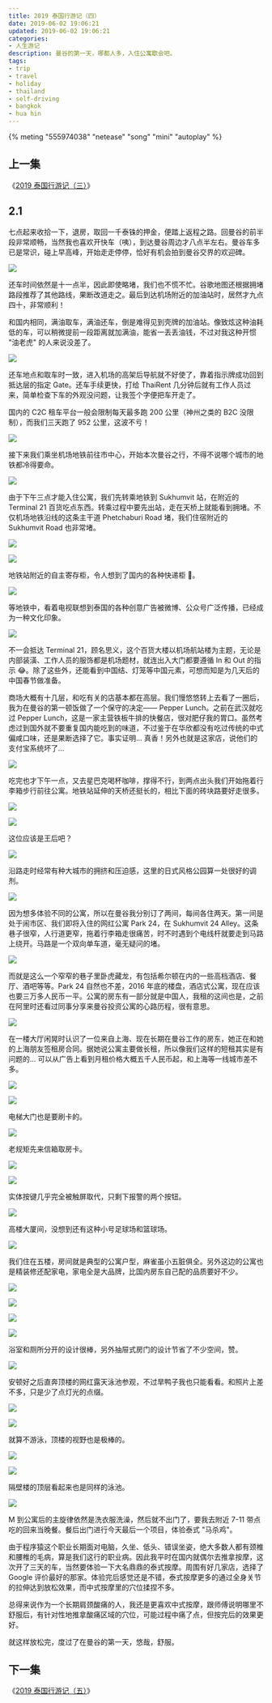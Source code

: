 ```yaml
---
title: 2019 泰国行游记（四）
date: 2019-06-02 19:06:21
updated: 2019-06-02 19:06:21
categories:
- 人生游记
description: 曼谷的第一天，哪都人多，入住公寓歇会吧。
tags:
- trip
- travel
- holiday
- thailand
- self-driving
- bangkok
- hua hin
---
```


{% meting "555974038" "netease" "song" "mini" "autoplay" %}



## 上一集

《[2019 泰国行游记（三）](https://blog.joouis.com/2019/2019-thai-trip-3/)》



## 2.1

七点起来收拾一下，退房，取回一千泰铢的押金，便踏上返程之路。回曼谷的前半段非常顺畅，当然我也喜欢开快车（咦），到达曼谷周边才八点半左右。曼谷车多已是常识，碰上早高峰，开始走走停停，恰好有机会拍到曼谷交界的欢迎碑。

![](https://vk4lja.bn.files.1drv.com/y4mRCv-f4MGz2HGR-J4cZSofsxoqe0FS-3Sk3ktpn2r-bUKLDnR64mI3ptkOyI9ESiITafc7vr31XnIx4g8TDzRSlZ2Ux-oa8M0QzNzUF3LNM94fdrcVGZmb7sesnCxpnSu03mi6sRpyyeyLK1dHSLS85JxIhaxNGXjR6BTeloHnTubNU2qal36McJXLJIzZU9k9MMxbXUKqRpA6Y4PK8yqVA?width=2016&height=1512&cropmode=none)

还车时间依然是十一点半，因此即使略堵，我们也不慌不忙。谷歌地图还根据拥堵路段推荐了其他路线，果断改道走之。最后到达机场附近的加油站时，居然才九点四十，非常顺利！

和国内相同，满油取车，满油还车，倒是难得见到壳牌的加油站。像致炫这种油耗低的车，可以稍微提前一段距离就加满油，能省一丢丢油钱，不过对我这种开惯 "油老虎" 的人来说没差了。

![](https://vk4jja.bn.files.1drv.com/y4mLB8navfFXN9s2HFS7FR0GktBpajBftx7bxeTD-g5jRG65s4-2rGFZc9KiFU3QsxYETKVK1J7fbLd5WIHDgaTlfI-PxpAOoqzrbTQxzohSYQb6UBJa4i3a1f1gPOkITc4AEOETQbNwBgDXk28_7Wrr6vKAHLKU78TsNJA0Jz9SKwl_fRB581LOi36AINoFDOXMvD8hoAf-rIc5V-QlV035g?width=2016&height=1512&cropmode=none)

还车地点和取车时一致，进入机场的高架后导航就不好使了，靠着指示牌成功回到抵达层的指定 Gate。还车手续更快，打给 ThaiRent 几分钟后就有工作人员过来，简单检查下车的外观没问题，让我签个字便把车开走了。

国内的 C2C 租车平台一般会限制每天最多跑 200 公里（神州之类的 B2C 没限制），而我们三天跑了 952 公里，这波不亏！

![](https://vk4kja.bn.files.1drv.com/y4mjmoZWuOTsKa_l-g_L0u8xFZzh-O_BWMOKbRPWCzJkkfuBpEejWx392TWyufjLBB_4R8MaDkYfkUNeOGm3H1oJGLS-eFMuv2mSuMbJo1z4N98jnSVduhTnZ-FZjqkxN5yRu5yRzOA-dgzheSVSFKhjhCZUcrsy-VT2YNZe1h3Sg6LkuoL1gLDUhaI6_mpdVOgUSfeUPF3o09_HgJ6gO8mew?width=2016&height=1512&cropmode=none)

接下来我们乘坐机场地铁前往市中心，开始本次曼谷之行，不得不说哪个城市的地铁都冷得要命。

![](https://vk4ija.bn.files.1drv.com/y4m8iaSPYKRL3VyJ8oGbM4a1nmlVHiDELGQeGYqEog6XRK7N7qMx-MOzw5uz6TycPIXypd0M3K0ZP5hjp4fMeXMQfuvoQExzVUmUYDIgQLaK0qiEgBVQlJsxgjnJkz0Z9qqtUbrC4OeBmrt8zN0U3EEkV22T4c26JbQNUSIdNCY4L-KCPKly7hRC1kBkFSBvojCU3UiTuck6eUo9MRlbSTGoA?width=1512&height=2016&cropmode=none)

由于下午三点才能入住公寓，我们先转乘地铁到 Sukhumvit 站，在附近的 Terminal 21 百货吃点东西。转乘过程中要先出站，走在天桥上就能看到拥堵。不仅机场地铁沿线的这条主干道 Phetchaburi Road 堵，我们住宿附近的 Sukhumvit Road 也非常堵。

![](https://vk4hja.bn.files.1drv.com/y4m8vs3kNMXp822GgvBNxB5FbI0D1B-Aqz_Tgo4ZlWcE6eJz2oFTpK1Gd7aQwaNPnMJv5LA2eAd-QUSAm5GDN5MHXy8hr4WckYgCET_V_fc-43F7AYqJQy_37lCFFPDBfh_xBm0vNrp4lTYo9x5zNg38BQEkfQ91Ff15DuF101QlnDbT-1BSqlAsIoMAihsqSpIODxKFew5av-1coJQTliSug?width=1512&height=2016&cropmode=none)

![](https://va4qja.bn.files.1drv.com/y4mB8a7c6nRJQeASH7Y1PxnoWuNrkdSUIwaSmJFyb7cW8g_oQ45FQyNAUs_3KmGvzNkup-CTplw1Uxa4M-lQRP4MeQmm1aWl8YM73oWoNMzGYV7OwZCRperP8vGF9iP0HHioGHlcFLhN3HJCv_xlTWQIoHKBfNuPjvt8wtcyd4Uxas7w98Vb6CEZ8J0XqoFbvX1P1vCJwRXAhcPn-AfM47pOg?width=1512&height=2016&cropmode=none)

地铁站附近的自主寄存柜，令人想到了国内的各种快递柜 🤣。

![](https://va4pja.bn.files.1drv.com/y4mm0EKOuja-rb6gG8nSdbXxUhyUYkK_nkMBS5pfkZytMZkXAAOelwF4BHrPzOYb5LNcakYbMmY6RZDlbkPJ-cNOizy4yNWe98l4afHaVgQIfFBujXlShJTEU1ykRuOvU3G8yZyMG-J_WvLsqhxkZPYc29c60tx0aAAedzQQrkAe9nrFfkH9Gjd9f9n-Tus9Tlm-kqtTVz6Yi57pVMafTt4BA?width=2016&height=1512&cropmode=none)

等地铁中，看着电视联想到泰国的各种创意广告被微博、公众号广泛传播，已经成为一种文化印象。

![](https://va4oja.bn.files.1drv.com/y4mVONbKXiC3yAdhmRr1nph5pIG2ES_VuMpr1zr0Cwrbih_jyQo0IJ8lNhN8MUGyX3rig3173RaTXHOqPrXzbYJ_EMMZBjkONk2H5QhWFz4buO_IIfc-wmVA6Q6k7aO52W_dqOoqjGhmVbGyvZ3koqTFp0ObOWHWW_HXMIoSWJ47kDgajJBTNit0oPIAzCXOGi_r7-_9FVRNULmuq8wTggOsQ?width=2016&height=1512&cropmode=none)

不一会抵达 Terminal 21，顾名思义，这个百货大楼以机场航站楼为主题，无论是内部装潢、工作人员的服饰都是机场题材，就连出入大门都要遵循 In 和 Out 的指示 😂。除了这些外，还能看到中国结、灯笼等中国元素，可想而知是为几天后的中国春节做准备。

商场大概有十几层，和吃有关的店基本都在高层。我们慢悠悠转上去看了一圈后，我为在曼谷的第一顿饭做了一个保守的决定—— Pepper Lunch。之前在武汉就吃过 Pepper Lunch，这是一家主营铁板牛排的快餐店，很对肥仔我的胃口。虽然考虑过到国外就不要重复国内能吃到的味道，不过鉴于在华欣都没有吃过传统的中式偏咸口味，还是果断选择了它。事实证明… 真香！另外也就是这家店，说他们的支付宝系统坏了…

![](https://va4nja.bn.files.1drv.com/y4mu2tOu-hjxbiVADbQs6dJNrxOoDdBxxIuyh1GZY6OBVtafqoK9isJAsXd10b-j2nraOslu8kDSWqfmgKAer9wV5uTlD0l-BsDqaL3dTJY7kQT1_o_fF_JPjsiPtaAYraQFcyuNsbI-mmRj9Mqt6lsqEgYsfP7wOzXRH7TvgYHkD_nMm2GtDMakTRMew5FZpxeSsT8nSE6mSFN2EEedgq6gQ?width=2016&height=1512&cropmode=none)

吃完也才下午一点，又去星巴克喝杯咖啡，撑得不行，到两点出头我们开始拖着行李箱步行前往公寓。地铁站延伸的天桥还挺长的，相比下面的砖块路要好走很多。

![](https://va4mja.bn.files.1drv.com/y4mcSeyX31xtW8HG_79SweEICuN-xoFenw9UYiqKBpAVwNpghXrIo_Wjpt550Y9k2loNiqwrkKRwMFMYxftIrdG9INYIjW5nA_5Mwr6fwvA-4MBbjZzen_kBYVyCJNQv_u3AHFfGl_RTa5pH4WBVBwLgHtYFWG7nbtE5MvG1h9rIKe6W_66_YnKEhlVwMYycJ4NIDP7h9aXpa7mRrXad8tKcw?width=2016&height=1512&cropmode=none)

![](https://va4kja.bn.files.1drv.com/y4mFTdj0p1yPUYr8xgk7LOX4eikJ4XNy502JWwie38hqBu2Ru0m-vy-BvTkfPFdYh7W5cghGCwGweItCf3zK460cYyjoof_kIxVrXF4qlj9V8PSGyCIft1qk2RiSPV0ZCeTBgk17C5OrK1FXUSMJXbAb4f_Piy609WRF35995pB3g55B9vWuB6zt6GeZ8MmJuFnNSR77IYecBaNSrLhtAjsEQ?width=1512&height=2016&cropmode=none)

这位应该是王后吧？

![](https://va4lja.bn.files.1drv.com/y4mkbBqG7CWyOncbzGdqw0_CCBtQc2qYvrM1KZDKcuGKJAQy7RSvNZYwB8fntZ1dhnEBfYYPyG4RjzQuRxq3LvirvaDlcHaRm6gOabv8SMoHNxE9gjCJyeL8Ql2p9Go3U1--F_JVd54zzSJ8g6HA9AgCcFavDvKJWbmLRwCdERelOSMD-CBcMgve7jMiGmt3OnRTqgOHHBhOyoK6UbMu6KfDw?width=2016&height=1512&cropmode=none)

沿路走时经常有种大城市的拥挤和压迫感，这里的日式风格公园算一处很好的调剂。

![](https://va4jja.bn.files.1drv.com/y4mSiIVQt3UsngZll1N82R7Bh20krYoBf-cvOAOMOmSfTmCzCEYtD2Si2lhPjAFUXnqbTdxypZVemoftyxwt29MNzBhye0zFZ6a7cWtFZlJBM8upnU8_vhWbKVDTEZpKMgr6kJ-d28hpNYjV1uOKw4ysZRNkIr3ZldKrVQWapfNBOZe9-olHTmn2rRNBfyK08q9EUKoY5f1atETjDjiLCjKaQ?width=2016&height=1512&cropmode=none)

因为想多体验不同的公寓，所以在曼谷我分别订了两间，每间各住两天。第一间是处于闹市区、我们即将入住的网红公寓 Park 24，在 Sukhumvit 24 Alley。这条巷子很窄，人行道更窄，拖着行李箱走很痛苦，时不时遇到个电线杆就要走到马路上绕开。马路是一个双向单车道，毫无疑问的堵。

![](https://v64jja.bn.files.1drv.com/y4mvOek3QN1ovPCVO9HB1ItFGU-0eDoLhCrPKk1iQhbITmwL-ENl6LMfeKKVR2iXZBBbFN658Xs7Ap_X8FCGLBYyzVnp7iUmOp_TjDC81BRNdXwZxRI3oPNO7iNg0p3_jpM4OE87lZKG5fU6qExpg2Tw8nDnQZjTSynRiD7AJ4h9Whle46r2PrD2Cak3E68YBvBjR96tSdrauXUiG-zDUWHDw?width=1512&height=2016&cropmode=none)

而就是这么一个窄窄的巷子里卧虎藏龙，有包括希尔顿在内的一些高档酒店、餐厅、酒吧等等。Park 24 自然也不差，2016 年底的楼盘，酒店式公寓，现在应该也要三万多人民币一平。公寓的房东有一部分就是中国人，我租的这间也是，之前在阿里时还看过同事分享来曼谷投资公寓的心路历程，很有意思。

![](https://va4ija.bn.files.1drv.com/y4mV3XUZw7DxMWsOYeUmaLSB-GG_kexSwtBo9xpVuqzVK12QOLzGVaWyPQhRT47u2YnWxp7hJKH9oOLajHzmnzxYJgD65uTE1A-87ftKU6EQAA7Sn2ifSRsRghtyQ3JXmK0m8ErgGG91IRG3PYQImkx-06vC2jR3J8-C7l69uDZATPchqu_FiIbELbL-UebD1sTMFi-aN1YxJ87EVWERx-6kQ?width=1512&height=2016&cropmode=none)

在一楼大厅闲晃时认识了一位来自上海、现在长期在曼谷工作的房东，她正在和她的上海朋友签租房合同。据她说公寓主要做长租，所以像我们这样的短租其实是有问题的… 可以从广告上看到月租价格大概五千人民币起，和上海等一线城市差不多。

![](https://va4hja.bn.files.1drv.com/y4mlv-TOH0hEskykaZR3thVVvdfbnks_T5jSKpEmIOfAt3dwQNnO1YzEPy0yPXhzCPNTk9Nb1oHpQVeYc6GkMA_RS0pfG-FxjAWOrySrBG6dWlgZpshlFhUhHYCwuXAN73Uc6xcSV_ABGVeZelFUJ8SlQys3c2wgvX6oqGYQGJWV3dzCeQc0_QEN8TBl_Zuu4IYD0awl5CqaKwB3-orzWn3Eg?width=2016&height=1512&cropmode=none)

![](https://vq4hja.bn.files.1drv.com/y4mZ2Bz8ge-cFzg0okw4nhUmScwy-aC_rHXcertvWX5cngeKDbQlbg-7p5Mzg-3rKzv_zfTpiiQlXlGXQSpWhaawkk6Qlfr3xnnKnTNO-OjcFwwoG233wdycKU1kGPtqPCK8Sxsy8GPYVyqEKVU4KP5tXzg70_9mMS9mEMsHFJy6m_BkdUbxEcSGDLN-8VfFlC_LPF3gVsU7Syz0ib-9iII7Q?width=1512&height=2016&cropmode=none)

电梯大门也是要刷卡的。

![](https://v64qja.bn.files.1drv.com/y4mT4G8LtqtZR2yICcUQVW0TubbHwYs06GbDvFxCgO8-nJ9D1kp-MUPVS9bVvQL0_ANfzwFYF5lMIfu0tcWtiOo4WrLwE4BJjTzEXS31PZc1Nxb-OLWNBGKVGHO_4_43JTK-7KKUNBKU-jQpRDpBf_DL59XJ_dz-NLW6n5L7D3uDjPQKu81bSorQZYlMn9HZg0KJkzVXWrew7GhlABjSexzlw?width=1512&height=2016&cropmode=none)

老规矩先来信箱取房卡。

![](https://vq4ija.bn.files.1drv.com/y4m_ykXFBLFCgRfRbOvVpmrYDkfJUgfzRuA-Zl0ymSpJTnyCz-PQQIOOwfhm1rMnfKpAaHW5_XVzzNDNZEmgOtBdHXY8DG5TeaO4o26BJq4-O8sU4gobvUuzBxU-uWvO9Ny9ipX6OTHFGMgdzt9I30FjBUcXBOBOmd5XRVdM9wTI6Zhx3CyQU8w9c_m6MwADPkKiZOQnZVXqO2ilU5kA8doXQ?width=1512&height=2016&cropmode=none)

![](https://vq4nja.bn.files.1drv.com/y4mAkVEb_LmUtIUVvSC42jy0akJmgrQVFZu2IwHGsGvQeDZfeAaU1WdhxQxdG5Rsm3-7nI-9mLZo1H8KdLFMKak5TzVhtBTE_HHfZEuMO0LWJ-xwKUiNfl-jnZTWzKYSzuX6mO_vpX-wxDjXMRn879_PFSisOiQN7sY6YfR_cRyUE-m582srks5S9wVg5WcQP0UUI642mbN2zhi5IPPFZGwKg?width=1512&height=2016&cropmode=none)

实体按键几乎完全被触屏取代，只剩下报警的两个按钮。

![](https://vq4jja.bn.files.1drv.com/y4m9HVjt_Lp4BkrPZhJOMZC7AHPvyvk4ByaG9deOrz7-APhA6_H_sX1jbH6MqCJkVbzKaONpnZTo3dnLZEUlP32exEfOozg-koUGuzo-lpxL_NLIXvblmL8zNOgWwImDIL69qSQIyTrLhnA8sp4MfQWNNV9vp-ULZuGwVN0okDWayFfAJOpFJRBFBDLS1_6RRUmjqfOFNqAuVB2z617qYY9Mg?width=1512&height=2016&cropmode=none)

高楼大厦间，没想到还有这种小号足球场和篮球场。

![](https://vq4kja.bn.files.1drv.com/y4myGmeRKiLAPSm6aYO_jCBO_h8htNQK2b-gnq8DjEU0m-ZxWLDzoUg7UeG8lm0FVVQH5sCF7NX7zv6iWC01-3mzNXUVJzPTncJi-e7F_W4penXqPbWSL49Xqs4zPUS8SHceZaVNvonXa9sOb9E_3pblYxxUz2_oVW0lpie-tg005Cryr4201dsPyX3eHly0UjEe4fe5ZuXghLB1O7m8ZnheA?width=2016&height=1512&cropmode=none)

我们住在五楼，房间就是典型的公寓户型，麻雀虽小五脏俱全。另外这边的公寓也是精装修还配家电，家电全是大品牌，比国内房东自己配的品质要好不少。

![](https://vq4lja.bn.files.1drv.com/y4mW4nWxUNx-11LAexhiDghnriMYEY1TqLRu8Lbm4RwimXwOhiz1OmIkDTFMAMHScsFof3Drt8K2-NK9m34KsNKQImtHp7GqBQc5eFjjr3KN1WrZMvXCsCVksFKMebBGsDcZGapN-LllqX4X-L64W76sGqL8dNbPhjQRcR4b0TCAmwtsIicavudzitSCYnbmb_tBwMeMIrhhZIBCGe9brOo4A?width=1512&height=2016&cropmode=none)

![](https://vq4qja.bn.files.1drv.com/y4mt1cRtv_ZCcmoaPTWsBWSWIcI6G7j62INWSrnMKioEdSoTk8zzYUYyNQAmqNyW_tKMiccMaHAtY2OelEahSQ5pxxFojFnHqgjIDThj8v12zlNUd3GNxoJsSZsTpd6-yMz6AP_j9jRi7vl0txchAuagfmxk1JH7KXIDyJAlMN0EO7qxcH3mTqFtMMpXWSs-oK8-lokF32WkwCHdoAnbKFYKg?width=2016&height=1512&cropmode=none)

![](https://vq4oja.bn.files.1drv.com/y4mrJJPsRed0HgFTRbKB2oK0SYA_9ePJcWqHzDQnSUGis0gs4qIekwPzgcnnkYL9zZWJV820RMr7J9s9v6nsrlt6Kf23ftlzPigEfIVmeIub1nyt2qvJSGpOq27eRHw42hgTCe473weJzr5fDDi4o-igpfdJWywxTGWF3PcrMg9r7bcrhV5PB93VV9NHHRjP2IYPGrfittp2vCfo0mOlEiZVg?width=1512&height=2016&cropmode=none)

![](https://vq4pja.bn.files.1drv.com/y4mEBhXzgM180rVX262EGRJGywYMAvjaFTFjGjHU3rt0LLAhouwU9kXC0eQkeiMHDJuHgv-6vp_W1qZmeDptew0zZ3WWYmQVQ55D7B_uhIVjBJoB63Si-xQb9kDT2w7TG3ORDiBRqt-OOH0WMsjLdjwB41HIEXCjEyB791wmdjymo284G5x5bWPmILoowmsOHVnJfIHa6_va88BJGmA7M9x7A?width=2016&height=1512&cropmode=none)

浴室和厕所分开的设计很棒，另外抽屉式房门的设计节省了不少空间，赞。

![](https://wk4qja.bn.files.1drv.com/y4ms1HBPSw1UsGW_scNsXsxwLe3Ac7yK22fKvPPZuGyFVOasoP9NTxfhTN0N9Gq_qqkERcMRWRUWEtlf7SDx3nUmpGefMPrq57wrEPWzJCjvQTYxNNGGx1Hgldf4Dh-4Z54pqilPnyHg9PguOmeOfEo_enS5lBC8J5k5PqHxEbDRohHgppb7LGDZ_zqcllhYCb1Zuz2GdQ4CVl93kbxSLQQMw?width=2016&height=1512&cropmode=none)

安顿好之后直奔顶楼的网红露天泳池参观，不过旱鸭子我也只能看看。和照片上差不多，只是少了点灯光的点缀。

![](https://v64nja.bn.files.1drv.com/y4mO-nSEvStl1HuvKwgQs0tApt2MpQM_kSe6ifo0fkzU39B5lUUWLzrjOHpYvLSsKNUiYE7gtoP5tGdu6wJKPP49FIsnTmdpZn4242G3pitA8E6tJRmu2mQval5TnSEDWYbl9iCVTjJA5-B6dSKECErGl1vMDG56wZ3QeidGKU_Pq87F4Aae4so1GTPixkPBLwLp-aX0ONTQocdbzvU8Im1_w?width=1512&height=2016&cropmode=none)

![](https://v64lja.bn.files.1drv.com/y4mGMS25txSK-t5OG01VC7zaBSd3BLYuuUR5sHr85DnL2P4zuYgfb34H-jdTgmzK3uaRMMj20HJGPvhwlv0DT87I66TdRgJ01eZqmkJffxZ0t67wu5oRr_l-omsOz8w-6Yw8ygCkjuLqcY3yYnqWr6_IviH7_rp8StygrJ6MUKLQFV1gD_LVd2tkfwlFDUoULUrmy725WhJF85FbX3iHClFxQ?width=1512&height=2016&cropmode=none)

就算不游泳，顶楼的视野也是极棒的。

![](https://v64pja.bn.files.1drv.com/y4mj4jmMRuK21afBiB1Jzf8ysUt8LlgjPBVopuNvjqiFX8DMyAF1zuimbDEWyv0s24m4VDlzLrWKuRqK3gg1AmlPi0POcvB3xfbWc0L6cDNgWpgzNAjTO8kreimlVRBX6M0v3hNUyZ_EkacAGSELozdwzoprHL_SGuTqcuRmfC3IlLmcrUJtupjUNX_V5boPRqbyKcT14WyFWA1Tz5Q5YeTBQ?width=2016&height=1512&cropmode=none)

![](https://v64oja.bn.files.1drv.com/y4m1-_ipWNb9Y9C2ulE-9yhbn0Ftbe2ko4lcfo_gt9TBHmEflaD6Edyoc-MM02s3_0NSwHYTTZk_GvKP25bB1jcSLTe0WwB3zsFhs9AW8GwovMbmB1gSulx-zO6g3B4W8vzORkSVILsdtOOh9jSJHjGQOcdYuEkw5sBc465t9zLUVQVm3Fl6E39mi8xbAwlvAWE_NB7VY1vEeZ-U6mCHzYbKw?width=2016&height=1512&cropmode=none)

隔壁楼的顶层看起来也是同样的泳池。

![](https://v64mja.bn.files.1drv.com/y4mrbT6uhGaHiGHfC67xWO7zM58zrv6SU5-jUKjC_xlB6loaLopY7__ZVrdewVh9a-PTb-j7RoTDQki1wfCKhB58av5yEG8ntX-wnN53b0GWvUTwoy-aLn1CpI9I1ksQ46rDGMZ_Lvuc8kSaVYpgOdYXC_D8taUf_ICTeG1bLK7NaVTU9THqOSv-iJuvlPLYQyPYLvaj7Ia-ui2BpxMzpvN8g?width=1512&height=2016&cropmode=none)

M 到公寓后的主旋律依然是洗衣服洗澡，然后就不出门了，要我去附近 7-11 带点吃的回来当晚餐。餐后出门进行今天最后一个项目，体验泰式 "马杀鸡"。

由于程序猿这个职业长期面对电脑，久坐、低头、错误坐姿，绝大多数人都有颈椎和腰椎的毛病，算是我们这行的职业病。因此我平时在国内就偶尔去推拿按摩，这次开了三天的车，当然要体验一下大名鼎鼎的泰式按摩。周围有好几家店，选择了 Google 评价最好的那家。体验完后感觉还是不错，泰式按摩更多的通过全身关节的拉伸达到放松效果，而中式按摩里的穴位揉捏不多。

总得来说作为一个长期肩颈酸痛的人，我还是更喜欢中式按摩，跟师傅说明哪里不舒服后，有针对性地推拿酸痛区域的穴位，可能过程中痛了点，但按完后的效果更好。

就这样放松完，度过了在曼谷的第一天，悠哉，舒服。



## 下一集

《[2019 泰国行游记（五）](https://blog.joouis.com/2019/2019-thai-trip-5/)》

